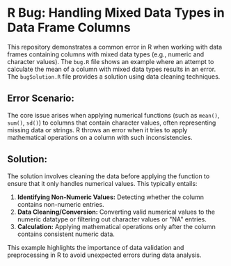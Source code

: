 # R Bug: Handling Mixed Data Types in Data Frame Columns
This repository demonstrates a common error in R when working with data frames containing columns with mixed data types (e.g., numeric and character values).  The `bug.R` file shows an example where an attempt to calculate the mean of a column with mixed data types results in an error. The `bugSolution.R` file provides a solution using data cleaning techniques.

## Error Scenario:
The core issue arises when applying numerical functions (such as `mean()`, `sum()`, `sd()`) to columns that contain character values, often representing missing data or strings. R throws an error when it tries to apply mathematical operations on a column with such inconsistencies.

## Solution:
The solution involves cleaning the data before applying the function to ensure that it only handles numerical values. This typically entails:

1. **Identifying Non-Numeric Values:**  Detecting whether the column contains non-numeric entries.
2. **Data Cleaning/Conversion:** Converting valid numerical values to the numeric datatype or filtering out character values or "NA" entries.
3. **Calculation:** Applying mathematical operations only after the column contains consistent numeric data.

This example highlights the importance of data validation and preprocessing in R to avoid unexpected errors during data analysis. 